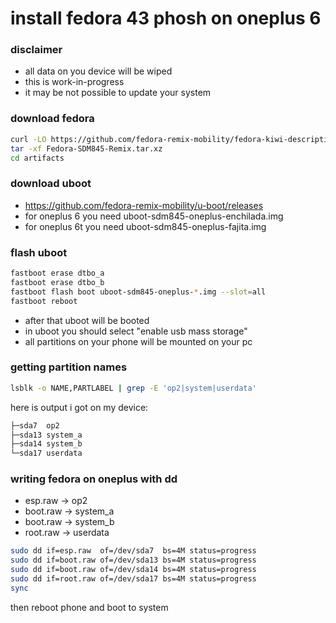 # install fedora 43 phosh on oneplus 6

### disclaimer

- all data on you device will be wiped
- this is work-in-progress
- it may be not possible to update your system

### download fedora

```sh
curl -LO https://github.com/fedora-remix-mobility/fedora-kiwi-descriptions/releases/download/2025-04-04/Fedora-SDM845-Remix.tar.xz
tar -xf Fedora-SDM845-Remix.tar.xz
cd artifacts
```

### download uboot

- https://github.com/fedora-remix-mobility/u-boot/releases
- for oneplus 6 you need uboot-sdm845-oneplus-enchilada.img
- for oneplus 6t you need uboot-sdm845-oneplus-fajita.img

### flash uboot

```sh
fastboot erase dtbo_a
fastboot erase dtbo_b
fastboot flash boot uboot-sdm845-oneplus-*.img --slot=all
fastboot reboot
```

- after that uboot will be booted
- in uboot you should select "enable usb mass storage"
- all partitions on your phone will be mounted on your pc

### getting partition names

```sh
lsblk -o NAME,PARTLABEL | grep -E 'op2|system|userdata'
```

here is output i got on my device:

```sh
├─sda7  op2
├─sda13 system_a
├─sda14 system_b
└─sda17 userdata
```

### writing fedora on oneplus with dd

- esp.raw -> op2
- boot.raw -> system_a
- boot.raw -> system_b
- root.raw -> userdata

```sh
sudo dd if=esp.raw  of=/dev/sda7  bs=4M status=progress
sudo dd if=boot.raw of=/dev/sda13 bs=4M status=progress
sudo dd if=boot.raw of=/dev/sda14 bs=4M status=progress
sudo dd if=root.raw of=/dev/sda17 bs=4M status=progress
sync
```

then reboot phone and boot to system

